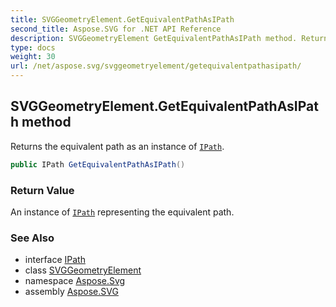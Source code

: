 ```yaml
---
title: SVGGeometryElement.GetEquivalentPathAsIPath
second_title: Aspose.SVG for .NET API Reference
description: SVGGeometryElement GetEquivalentPathAsIPath method. Returns the equivalent path as an instance of IPath
type: docs
weight: 30
url: /net/aspose.svg/svggeometryelement/getequivalentpathasipath/
---
```

## SVGGeometryElement.GetEquivalentPathAsIPath method

Returns the equivalent path as an instance of [`IPath`](../../../aspose.svg.rendering/ipath/).

```csharp
public IPath GetEquivalentPathAsIPath()
```

### Return Value

An instance of [`IPath`](../../../aspose.svg.rendering/ipath/) representing the equivalent path.

### See Also

* interface [IPath](../../../aspose.svg.rendering/ipath/)
* class [SVGGeometryElement](../)
* namespace [Aspose.Svg](../../../aspose.svg/)
* assembly [Aspose.SVG](../../../)
